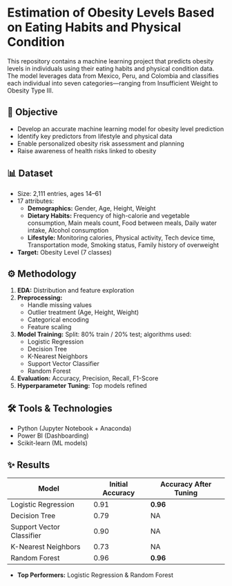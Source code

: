# Estimation of Obesity Levels Based on Eating Habits and Physical Condition

This repository contains a machine learning project that predicts obesity levels in individuals using their eating habits and physical condition data. The model leverages data from Mexico, Peru, and Colombia and classifies each individual into seven categories—ranging from Insufficient Weight to Obesity Type III.

## 🎯 Objective

- Develop an accurate machine learning model for obesity level prediction
- Identify key predictors from lifestyle and physical data
- Enable personalized obesity risk assessment and planning
- Raise awareness of health risks linked to obesity

## 📊 Dataset

- Size: 2,111 entries, ages 14–61
- 17 attributes:
  - **Demographics:** Gender, Age, Height, Weight
  - **Dietary Habits:** Frequency of high-calorie and vegetable consumption, Main meals count, Food between meals, Daily water intake, Alcohol consumption
  - **Lifestyle:** Monitoring calories, Physical activity, Tech device time, Transportation mode, Smoking status, Family history of overweight
- **Target:** Obesity Level (7 classes)

## ⚙️ Methodology

1. **EDA:** Distribution and feature exploration
2. **Preprocessing:**
   - Handle missing values
   - Outlier treatment (Age, Height, Weight)
   - Categorical encoding
   - Feature scaling
3. **Model Training:** Split: 80% train / 20% test; algorithms used:
   - Logistic Regression
   - Decision Tree
   - K-Nearest Neighbors
   - Support Vector Classifier
   - Random Forest
4. **Evaluation:** Accuracy, Precision, Recall, F1-Score
5. **Hyperparameter Tuning:** Top models refined

## 🛠️ Tools & Technologies

- Python (Jupyter Notebook + Anaconda)
- Power BI (Dashboarding)
- Scikit-learn (ML models)

## ✨ Results

| Model                   | Initial Accuracy | Accuracy After Tuning |
|-------------------------|-----------------|-----------------------|
| Logistic Regression     | 0.91            | **0.96**              |
| Decision Tree           | 0.79            | NA                    |
| Support Vector Classifier| 0.90           | NA                    |
| K-Nearest Neighbors     | 0.73            | NA                    |
| Random Forest           | 0.96            | **0.96**              |

- **Top Performers:** Logistic Regression & Random Forest
